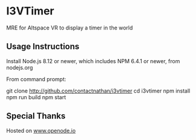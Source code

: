 # I3VTimer

MRE for Altspace VR to display a timer in the world

## Usage Instructions

Install Node.js 8.12 or newer, which includes NPM 6.4.1 or newer, from nodejs.org

From command prompt:

git clone http://github.com/contactnathan/i3vtimer
cd i3vtimer
npm install
npm run build
npm start

## Special Thanks

Hosted on www.openode.io
